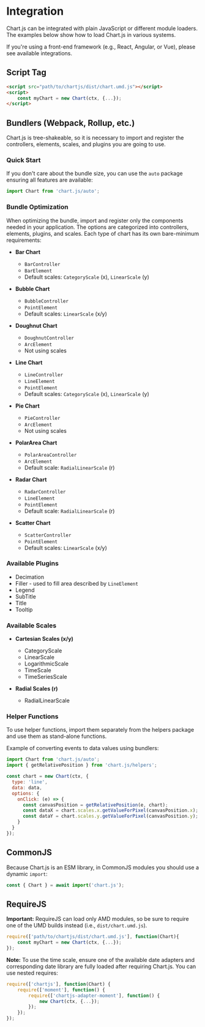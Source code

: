 # Integration

Chart.js can be integrated with plain JavaScript or different module loaders. The examples below show how to load Chart.js in various systems.

If you're using a front-end framework (e.g., React, Angular, or Vue), please see available integrations.

## Script Tag

```html
<script src="path/to/chartjs/dist/chart.umd.js"></script>
<script>
    const myChart = new Chart(ctx, {...});
</script>
```

## Bundlers (Webpack, Rollup, etc.)

Chart.js is tree-shakeable, so it is necessary to import and register the controllers, elements, scales, and plugins you are going to use.

### Quick Start

If you don't care about the bundle size, you can use the `auto` package ensuring all features are available:

```javascript
import Chart from 'chart.js/auto';
```

### Bundle Optimization

When optimizing the bundle, import and register only the components needed in your application. The options are categorized into controllers, elements, plugins, and scales. Each type of chart has its own bare-minimum requirements:

- **Bar Chart**
  - `BarController`
  - `BarElement`
  - Default scales: `CategoryScale` (x), `LinearScale` (y)
  
- **Bubble Chart**
  - `BubbleController`
  - `PointElement`
  - Default scales: `LinearScale` (x/y)
  
- **Doughnut Chart**
  - `DoughnutController`
  - `ArcElement`
  - Not using scales
  
- **Line Chart**
  - `LineController`
  - `LineElement`
  - `PointElement`
  - Default scales: `CategoryScale` (x), `LinearScale` (y)
  
- **Pie Chart**
  - `PieController`
  - `ArcElement`
  - Not using scales
  
- **PolarArea Chart**
  - `PolarAreaController`
  - `ArcElement`
  - Default scale: `RadialLinearScale` (r)
  
- **Radar Chart**
  - `RadarController`
  - `LineElement`
  - `PointElement`
  - Default scale: `RadialLinearScale` (r)
  
- **Scatter Chart**
  - `ScatterController`
  - `PointElement`
  - Default scales: `LinearScale` (x/y)

### Available Plugins

- Decimation
- Filler - used to fill area described by `LineElement`
- Legend
- SubTitle
- Title
- Tooltip

### Available Scales

- **Cartesian Scales (x/y)**
  - CategoryScale
  - LinearScale
  - LogarithmicScale
  - TimeScale
  - TimeSeriesScale

- **Radial Scales (r)**
  - RadialLinearScale

### Helper Functions

To use helper functions, import them separately from the helpers package and use them as stand-alone functions.

Example of converting events to data values using bundlers:

```javascript
import Chart from 'chart.js/auto';
import { getRelativePosition } from 'chart.js/helpers';

const chart = new Chart(ctx, {
  type: 'line',
  data: data,
  options: {
    onClick: (e) => {
      const canvasPosition = getRelativePosition(e, chart);
      const dataX = chart.scales.x.getValueForPixel(canvasPosition.x);
      const dataY = chart.scales.y.getValueForPixel(canvasPosition.y);
    }
  }
});
```

## CommonJS

Because Chart.js is an ESM library, in CommonJS modules you should use a dynamic `import`:

```javascript
const { Chart } = await import('chart.js');
```

## RequireJS

**Important:** RequireJS can load only AMD modules, so be sure to require one of the UMD builds instead (i.e., `dist/chart.umd.js`).

```javascript
require(['path/to/chartjs/dist/chart.umd.js'], function(Chart){
    const myChart = new Chart(ctx, {...});
});
```

**Note:** To use the time scale, ensure one of the available date adapters and corresponding date library are fully loaded after requiring Chart.js. You can use nested requires:

```javascript
require(['chartjs'], function(Chart) {
    require(['moment'], function() {
        require(['chartjs-adapter-moment'], function() {
            new Chart(ctx, {...});
        });
    });
});
```